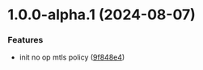 # 1.0.0-alpha.1 (2024-08-07)


### Features

* init no op mtls policy ([9f848e4](https://github.com/gravitee-io/gravitee-policy-mtls/commit/9f848e4f1aa6222740a090fadbe65de254bbd931))
